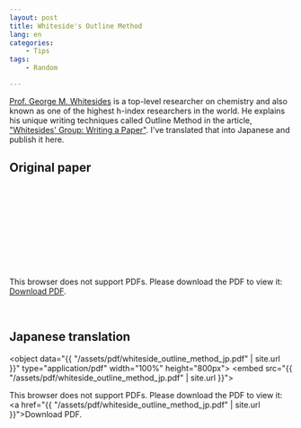 ```yaml
---
layout: post
title: Whiteside's Outline Method
lang: en
categories:
    - Tips
tags:
    - Random

---
```


<a href="https://gmwgroup.harvard.edu/people/george-m-whitesides">Prof. George M. Whitesides</a> is a top-level researcher on chemistry and also known as one of the highest h-index researchers in the world. He explains his unique writing techniques called Outline Method in the article, <a href="https://www.tulane.edu/~lamp/whiteside.pdf">"Whitesides' Group: Writing a Paper"</a>. I've translated that into Japanese and publish it here.


## Original paper


<object data="https://www.tulane.edu/~lamp/whiteside.pdf" type="application/pdf" width="100%" height="800px">
    <embed src="https://www.tulane.edu/~lamp/whiteside.pdf" | site.url }}">
        <p>This browser does not support PDFs. Please download the PDF to view it: <a href="https://www.tulane.edu/~lamp/whiteside.pdf">Download PDF</a>.</p>
    </embed>
</object>

<br>


## Japanese  translation

<object data="{{ "/assets/pdf/whiteside_outline_method_jp.pdf" | site.url }}" type="application/pdf" width="100%" height="800px">
    <embed src="{{ "/assets/pdf/whiteside_outline_method_jp.pdf" | site.url }}">
        <p>This browser does not support PDFs. Please download the PDF to view it: <a href="{{ "/assets/pdf/whiteside_outline_method_jp.pdf" | site.url }}">Download PDF</a>.</p>
    </embed>
</object>





